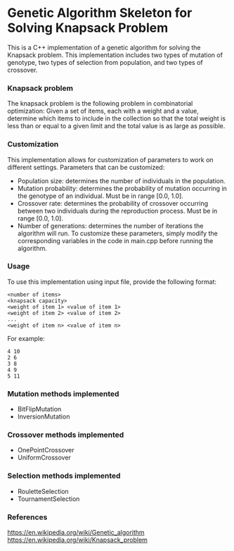 # Genetic Algorithm Skeleton for Solving Knapsack Problem

This is a C++ implementation of a genetic algorithm for solving the Knapsack problem. This implementation includes two types of mutation of genotype, two types of selection from population, and two types of crossover.

### Knapsack problem

The knapsack problem is the following problem in combinatorial optimization:
Given a set of items, each with a weight and a value, determine which items to include in the collection so that the total weight is less than or equal to a given limit and the total value is as large as possible.

### Customization

This implementation allows for customization of parameters to work on different settings. Parameters that can be customized:

* Population size: determines the number of individuals in the population. <br />
* Mutation probability: determines the probability of mutation occurring in the genotype of an individual. Must be in range [0.0, 1.0]. <br />
* Crossover rate: determines the probability of crossover occurring between two individuals during the reproduction process. Must be in range [0.0, 1.0]. <br />
* Number of generations: determines the number of iterations the algorithm will run.
To customize these parameters, simply modify the corresponding variables in the code in main.cpp before running the algorithm.

### Usage

To use this implementation using input file, provide the following format:
```
<number of items>
<knapsack capacity>
<weight of item 1> <value of item 1>
<weight of item 2> <value of item 2>
...
<weight of item n> <value of item n>
```

For example:
```
4 10
2 6
3 8
4 9
5 11
```

### Mutation methods implemented

* BitFlipMutation
* InversionMutation

### Crossover methods implemented

* OnePointCrossover
* UniformCrossover

### Selection methods implemented

* RouletteSelection
* TournamentSelection

### References
https://en.wikipedia.org/wiki/Genetic_algorithm <br />
https://en.wikipedia.org/wiki/Knapsack_problem
